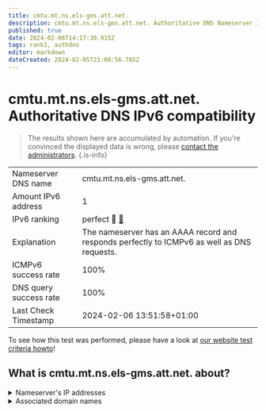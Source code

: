 ```yaml
---
title: cmtu.mt.ns.els-gms.att.net.
description: cmtu.mt.ns.els-gms.att.net. Authoritative DNS Nameserver IPv6 compatibility
published: true
date: 2024-02-06T14:17:30.915Z
tags: rank1, authdns
editor: markdown
dateCreated: 2024-02-05T21:00:56.785Z
---
```


# cmtu.mt.ns.els-gms.att.net. Authoritative DNS IPv6 compatibility

> The results shown here are accumulated by automation. If you're convinced the displayed data is wrong, please [contact the administrators](/howto/chat). 
{.is-info}




|   |   |
| - | - |
| Nameserver DNS name | cmtu.mt.ns.els-gms.att.net.
| Amount IPv6 address | 1
| IPv6 ranking | perfect :1st_place_medal: [🔗](/howto/ranking) |
| Explanation | The nameserver has an AAAA record and responds perfectly to ICMPv6 as well as DNS requests. |
| ICMPv6 success rate | 100%|
| DNS query success rate | 100% |
| Last Check Timestamp | 2024-02-06 13:51:58+01:00 |

To see how this test was performed, please have a look at [our website test criteria howto](/howto/testcriteria/authdns)!


## What is cmtu.mt.ns.els-gms.att.net. about?




<details>
<summary>Nameserver's IP addresses</summary>

2001:1890:1ff:9f1:99:99:99:132

</details>



<details>
<summary>Associated domain names</summary>

www.merck.com

www.msd.com

</details>
